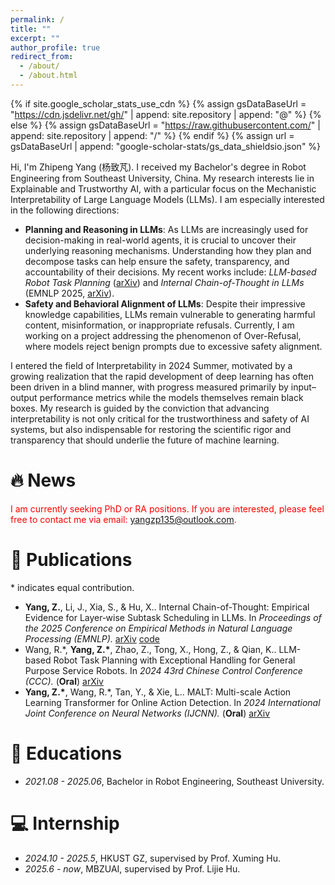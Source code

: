 ```yaml
---
permalink: /
title: ""
excerpt: ""
author_profile: true
redirect_from: 
  - /about/
  - /about.html
---
```


{% if site.google_scholar_stats_use_cdn %}
{% assign gsDataBaseUrl = "https://cdn.jsdelivr.net/gh/" | append: site.repository | append: "@" %}
{% else %}
{% assign gsDataBaseUrl = "https://raw.githubusercontent.com/" | append: site.repository | append: "/" %}
{% endif %}
{% assign url = gsDataBaseUrl | append: "google-scholar-stats/gs_data_shieldsio.json" %}

<span class='anchor' id='about-me'></span>
Hi, I'm Zhipeng Yang (杨致芃). I received my Bachelor's degree in Robot Engineering from Southeast University, China. My research interests lie in Explainable and Trustworthy AI, with a particular focus on the Mechanistic Interpretability of Large Language Models (LLMs). I am especially interested in the following directions:
- **Planning and Reasoning in LLMs**: As LLMs are increasingly used for decision-making in real-world agents, it is crucial to uncover their underlying reasoning mechanisms. Understanding how they plan and decompose tasks can help ensure the safety, transparency, and accountability of their decisions. My recent works include: *LLM-based Robot Task Planning* ([arXiv](https://arxiv.org/abs/2405.15646)) and *Internal Chain-of-Thought in LLMs* (EMNLP 2025, [arXiv](https://arxiv.org/abs/2505.14530)).
- **Safety and Behavioral Alignment of LLMs**: Despite their impressive knowledge capabilities, LLMs remain vulnerable to generating harmful content, misinformation, or inappropriate refusals. Currently, I am working on a project addressing the phenomenon of Over-Refusal, where models reject benign prompts due to excessive safety alignment.

I entered the field of Interpretability in 2024 Summer, motivated by a growing realization that the rapid development of deep learning has often been driven in a blind manner, with progress measured primarily by input–output performance metrics while the models themselves remain black boxes. My research is guided by the conviction that advancing interpretability is not only critical for the trustworthiness and safety of AI systems, but also indispensable for restoring the scientific rigor and transparency that should underlie the future of machine learning.


<span class='anchor' id='-news'></span>
# 🔥 News
<font color=red>I am currently seeking PhD or RA positions. If you are interested, please feel free to contact me via email: <yangzp135@outlook.com>.</font>



<span class='anchor' id='-publications'></span>
# 📝 Publications
\* indicates equal contribution. 
- **Yang, Z.**, Li, J., Xia, S., & Hu, X.. Internal Chain-of-Thought: Empirical Evidence for Layer‑wise Subtask Scheduling in LLMs. In *Proceedings of the 2025 Conference on Empirical Methods in Natural Language Processing (EMNLP).* [arXiv](https://arxiv.org/abs/2505.14530) [code](https://github.com/yzp11/Internal-Chain-of-Thought)
- Wang, R.\*, **Yang, Z.\***, Zhao, Z., Tong, X., Hong, Z., & Qian, K.. LLM-based Robot Task Planning with Exceptional Handling for General Purpose Service Robots. In *2024 43rd Chinese Control Conference (CCC).* (**Oral**) [arXiv](https://arxiv.org/abs/2405.15646)
- **Yang, Z.\***, Wang, R.\*, Tan, Y., & Xie, L.. MALT: Multi-scale Action Learning Transformer for Online Action Detection. In *2024 International Joint Conference on Neural Networks (IJCNN).* (**Oral**) [arXiv](https://arxiv.org/abs/2405.20892)


<span class='anchor' id='-educations'></span>
# 📖 Educations
- *2021.08 - 2025.06*, Bachelor in Robot Engineering, Southeast University.


<span class='anchor' id='-internship'></span>
# 💻 Internship
- *2024.10 - 2025.5*, HKUST GZ, supervised by Prof. Xuming Hu.
- *2025.6 - now*, MBZUAI, supervised by Prof. Lijie Hu.

